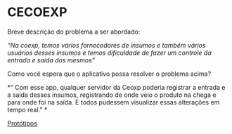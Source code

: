 # CECOEXP


Breve descrição do problema a ser abordado: 

*“Na coexp, temos vários fornecedores de insumos e também vários usuários desses insumos e temos dificuldade de fazer um controle da entrada e saída dos mesmos”*


Como você espera que o aplicativo possa resolver o problema acima?

*“ Com esse app, qualquer servidor da Ceoxp poderia registrar a entrada e a saída desses insumos, registrando de onde veio o produto na chega e para onde foi na saída. E todos pudessem visualizar essas alterações em tempo real.” *

[Protótipos](https://www.canva.com/design/DAFsc7FYbk0/3orHw1NNm6jD3OLSjpwzmQ/view?mode=prototype#p-gina-sem-nome)
